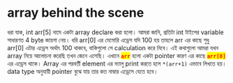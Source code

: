# array behind the scene

ধরা যাক, int arr\[5] নামে একটা array declare করা হলো।  আমরা জানি, প্রতিটা int টাইপের variable সাধারণত 4 byte জায়গা নেয়। ধরি arr\[0] এর মেমোরি এড্রেস যদি 100 হয় তাহলে  arr এর কাছে শুধু arr\[0] এটার এড্রেস অর্থাৎ 100 থাকবে, বাকিগুলো সে calculation করে নিবে। এই কথাগুলো আমরা যখন array নিয়ে আলোচনা করেছি তখন জেনে এসেছি। এখানে <mark style="color:red;">**`arr`**</mark> হলো একটা pointer কারণ এর কাছে <mark style="color:red;">**`arr[0]`**</mark> এর এড্রেস থাকে। Array এর পরবর্তী element এর ভ্যালু print করতে হলে `*(arr+1)` এভাবে লিখতে হয়। data type অনুযায়ী pointer বুঝে যায় তার কত নাম্বার এড্রেসে যেতে হবে।&#x20;
